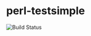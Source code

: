 # perl-testsimple

![Build Status](https://travis-ci.org/cyber-dojo-languages/perl-testsimple.svg?branch=master)
